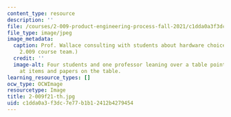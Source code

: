 ```yaml
---
content_type: resource
description: ''
file: /courses/2-009-product-engineering-process-fall-2021/c1dda0a3f3dc7e77b1b12412b4279454_2-009f21-th.jpg
file_type: image/jpeg
image_metadata:
  caption: Prof. Wallace consulting with students about hardware choices. (Image courtesy
    2.009 course team.)
  credit: ''
  image-alt: Four students and one professor leaning over a table pointing and looking
    at items and papers on the table.
learning_resource_types: []
ocw_type: OCWImage
resourcetype: Image
title: 2-009f21-th.jpg
uid: c1dda0a3-f3dc-7e77-b1b1-2412b4279454
---
```

